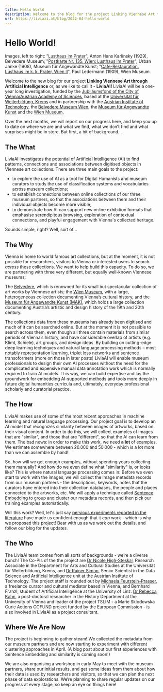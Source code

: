 ```yaml
---
title: Hello World
description: Welcome to the blog for the project Linking Viennese Art through Artificial Intelligence (or, as we like to call it - LiviaAI), a one-year long investigation, funded by the Jubiläumsfond of the City of Vienna/Austrian Academy of Sciences, based at the Universität für Weiterbildung, Krems and in partnership with the Austrian Institute of Technology, the Belvedere Museum Wien, the Museum für Angewandte Kunst and the Wien Museum.
url: https://liviaai.at/blog/2022-04-hello-world
---
```


# Hello World! 

<span class="image-caption">Images, left to right: "<a href=" https://sammlung.belvedere.at/objects/4831/lusthaus-im-prater">Lusthaus im Prater</a>", Anton Hans Karlinsky (1929), Belvedere Museum; "<a href="https://sammlung.mak.at/sammlung_online?id=collect-222246">Postkarte Nr. 135, Wien: Lusthaus im Prater</a>", Urban Janke (1908), Museum für Angewandte Kunst; "<a href="https://sammlung.wienmuseum.at/objekt/134151-das-lusthaus-im-prater/">Cafe-Restauration. Lusthaus im k. k. Prater, Wien II</a>", Paul Ledermann (1909), Wien Museum.</span>

Welcome to the new blog for our project __Linking Viennese Art through Artificial Intelligence__ or, as we like to call it - __LiviaAI!__ LiviaAI will be a one-year long investigation, funded by the [Jubiläumsfond of the City of Vienna/Austrian Academy of Sciences](https://www.oeaw.ac.at/foerderungen/jubilaeumsfonds), based at the [Universität für Weiterbildung, Krems](https://www.donau-uni.ac.at/de.html) and in partnership with the [Austrian Institute of Technology](https://www.ait.ac.at), the [Belvedere Museum Wien](https://www.belvedere.at), the [Museum für Angewandte Kunst](https://www.mak.at) and the [Wien Museum](https://www.wienmuseum.at). 

Over the next months, we will report on our progress here, and keep you up to date on where we are and what we find, what we don’t find and what surprises might be in store. But first, a bit of background...

## The What

LiviaAI investigates the potential of Artificial Intelligence (AI) to find patterns, connections and associations between digitised objects in Viennese art collections. There are three main goals to the project:

- to explore the use of AI as a tool for Digital Humanists and museum curators to study the use of classification systems and vocabularies across museum collections; 
- to establish connections between online collections of our three museum partners, so that the associations between them and their individual objects become more visible; 
- to demonstrate how AI can support new online exhibition formats that emphasise serendipitous browsing, exploration of contextual connections, and playful engagement with Vienna's collected heritage.

Sounds simple, right? Well, sort of...

## The Why

Vienna is home to world famous art collections, but at the moment, it is not possible for researchers, visitors to Vienna or interested users to search _across_ these collections. We want to help build this capacity. To do so, we are partnering with three very different, but equally well-known Viennese museums:

The [Belvedere](https://www.belvedere.at), which is renowned for its small but spectacular collection of art works by Viennese artists; the [Wien Museum](https://www.wienmuseum.at), with a large, heterogeneous collection documenting Vienna’s cultural history, and the [Museum für Angewandte Kunst (MAK)](https://www.mak.at), which holds a large collection documenting Austria’s artistic and design history of the 19th and 20th century.

The collections data from these museums has already been digitised and much of it can be searched online. But at the moment it is not possible to search across them, even though all three contain materials from similar periods of Vienna’s history, and have considerable overlap of artists (e.g. Klimt, Schiele), art groups, and design ideas. By building on cutting-edge deep learning techniques and natural language processing methods – most notably representation learning, triplet loss networks and sentence transoformers (more on those in later posts) LiviaAI will enable museum professionals to design their own AI processes without the need for the complicated and expensive manual data annotation work which is normally required to train AI models. This way, we can build expertise and lay the groundwork for embedding AI-supported methods and tools more deeply in future digital humanities curricula and, ultimately, everyday professional scholarly and curatorial practice. 

## The How

LiviaAI makes use of some of the most recent approaches in machine learning and natural language processing. Our project goal is to develop an AI model that  recognizes similarity between images of artworks, based on their visual content. In order to do this, we will collect examples of images that are "similar", and those that are "different", so that the AI can learn from them. The bad news: in order to make this work, we need __a lot__ of examples. We estimate somewhere between 20.000 and 50.000 - which is a lot more than we can assemble by hand!

So, how will we get enough examples, without spending years collecting them manually? And how do we even define what "similarity" is, or looks like? This is where natural language processing comes in: Before we even start to work with the images, we will collect the image metadata records from our museum partners - the descriptions, keywords, notes that the curators have entered into their collection databases, the people and places connected to the artworks, etc. We will apply a technique called [Sentence Embedding](https://en.wikipedia.org/wiki/Sentence_embedding) to group and cluster our metadata records, and then pick our training examples automatically.

Will this work? Well, let's just say [pervious experiments reported in the literature](https://arxiv.org/pdf/2003.12265.pdf) have made us confident enough that it _can_ work - which is why we proposed this project! Bear with us as we work out the details, and follow our blog for the updates. 

## The Who

The LiviaAI team comes from all sorts of backgrounds - we’re a diverse bunch! The Co-PIs of the the project are [Dr Nicole High-Steskal](https://www.donau-uni.ac.at/de/universitaet/organisation/mitarbeiterinnen/person/4295316299), Research Associate in the Department for Arts and Cultural Studies at the Universität für Weiterbildung, Krems, and [Dr Rainer Simon](https://rsimon.github.io), Senior Scientist in the Data Science and Artificial Intelligence unit at the Austrian Institute of Technology. The project staff is rounded out by [Michaela Feurstein-Prasser](https://at.linkedin.com/in/michaela-feurstein-prasser-51a55367?challengeId=AQF6Z4XU1IYQPQAAAYBA6IJQuEshOJuiUTDHWOIpql-E5bpOhZ7tCMoPH3UgZsFpj0nuqTriv_Lwb56DmY_Jn4dGu9ms19HJPQ&submissionId=6829cdbe-6b3e-e716-fa7d-4e1a0f07935a), a freelance curator and cultural mediator based in Vienna, and Bernhard Franzl, student of Artificial Intelligence at the University of Linz. [Dr Rebecca Kahn](https://rewire.univie.ac.at/fellows/kahn-rebecca-josina), a post-doctoral researcher in the History Department at the University of Vienna and leader of the project TSLIM - a Marie Sklodowska Curie Actions COFUND project funded by the European Commission - is also involved in LiviaAI as a project consultant. 

## Where We Are Now

The project is beginning to gather steam! We collected the metadata from our museum partners and are now starting to experiment with different clustering approaches in April. (A blog post about our first experiences with Sentence Embedding and similarity is coming soon!) 

We are also organising a workshop in early May to meet with the museum partners, share our initial results, and get some ideas from them about how their data is used by researchers and visitors, so that we can plan the next phase of data explorations. We’re planning to share regular updates on our progress at every stage, so keep an eye on things here!
